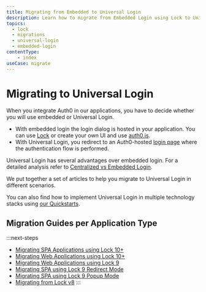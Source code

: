 ```yaml
---
title: Migrating from Embedded to Universal Login
description: Learn how to migrate from Embedded Login using Lock to Universal Login
topics:
  - lock
  - migrations
  - universal-login
  - embedded-login
contentType:
    - index
useCase: migrate
---
```


# Migrating to Universal Login

When you integrate Auth0 in our applications, you have to decide whether you will use embedded or Universal Login.

- With embedded login the login dialog is hosted in your application. You can use [Lock](/libraries/lock) or create your own UI and use [auth0.js](/libraries/auth0js).
- With Universal Login, you redirect to an Auth0-hosted [login page](/universal-login) where the authentication flow is performed.

Universal Login has several advantages over embedded login. For a detailed analysis refer to [Centralized vs Embedded Login](/guides/login/universal-vs-embedded).

We put together a set of articles to help you migrate to Universal Login in different scenarios. 

You can also find how to implement Universal Login in multiple technology stacks using [our Quickstarts](/quickstart).

## Migration Guides per Application Type

:::next-steps
- [Migrating SPA Applications using Lock 10+](/guides/login/migrating-lock-v10-spa)
- [Migrating Web Applications using Lock 10+](/guides/login/migrating-lock-v10-webapp)
- [Migrating Web Applications using Lock 9](/guides/login/migrating-lock-v9-webapp)
- [Migrating SPA using Lock 9 Redirect Mode](/guides/login/migrating-lock-v9-spa)
- [Migrating SPA using Lock 9 Popup Mode](/guides/login/migrating-lock-v9-spa-popup)
- [Migrating from Lock v8](/guides/login/migrating-lock-v8)
:::
